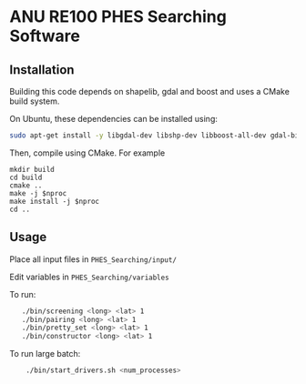 # ANU RE100 PHES Searching Software

## Installation

Building this code depends on shapelib, gdal and boost and uses a CMake build system.

On Ubuntu, these dependencies can be installed using:

```bash
sudo apt-get install -y libgdal-dev libshp-dev libboost-all-dev gdal-bin cmake
```

Then, compile using CMake. For example

```
mkdir build
cd build
cmake ..
make -j $nproc
make install -j $nproc
cd ..
```

## Usage

Place all input files in `PHES_Searching/input/`

Edit variables in `PHES_Searching/variables`

To run:

```bash
   ./bin/screening <long> <lat> 1
   ./bin/pairing <long> <lat> 1
   ./bin/pretty_set <long> <lat> 1
   ./bin/constructor <long> <lat> 1
```

To run large batch:

```bash
	./bin/start_drivers.sh <num_processes>
```
